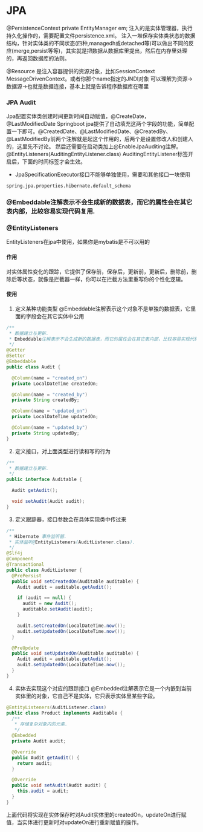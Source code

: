 # JPA
<!-- @author DHJT 2018-12-11 -->

@PersistenceContext
private EntityManager em;
注入的是实体管理器，执行持久化操作的，需要配置文件persistence.xml。
注入一堆保存实体类状态的数据结构，针对实体类的不同状态(四种,managedh或detached等)可以做出不同的反应(merge,persist等等)，其实就是把数据从数据库里提出，然后在内存里处理的，再返回数据库的法则。

@Resource
是注入容器提供的资源对象，比如SessionContext MessageDrivenContext。或者你那个name指定的JNDI对象
可以理解为资源->数据源->也就是数据连接，基本上就是告诉程序数据库在哪里

### JPA Audit
Jpa配置实体类创建时间更新时间自动赋值，@CreateDate，@LastModifiedDate
Springboot jpa提供了自动填充这两个字段的功能，简单配置一下即可。@CreatedDate、@LastModifiedDate、@CreatedBy、@LastModifiedBy前两个注解就是起这个作用的，后两个是设置修改人和创建人的，这里先不讨论。
然后还需要在启动类加上@EnableJpaAuditing注解。
@EntityListeners(AuditingEntityListener.class)
AuditingEntityListener标签开启后，下面的时间标签才会生效。

- JpaSpecificationExecutor接口不能够单独使用，需要和其他接口一块使用

`spring.jpa.properties.hibernate.default_schema`

### @Embeddable注解表示不会生成新的数据表，而它的属性会在其它表内部，比较容易实现代码复用.

### @EntityListeners
EntityListeners在jpa中使用，如果你是mybatis是不可以用的

#### 作用
对实体属性变化的跟踪，它提供了保存前，保存后，更新前，更新后，删除前，删除后等状态，就像是拦截器一样，你可以在拦截方法里重写你的个性化逻辑。

#### 使用
1. 定义某种功能类型
@Embeddable注解表示这个对象不是单独的数据表，它里面的字段会在其它实体中公用
```java
/**
 * 数据建立与更新.
 * Embeddable注解表示不会生成新的数据表，而它的属性会在其它表内部，比较容易实现代码复用.
 */
@Getter
@Setter
@Embeddable
public class Audit {

  @Column(name = "created_on")
  private LocalDateTime createdOn;

  @Column(name = "created_by")
  private String createdBy;

  @Column(name = "updated_on")
  private LocalDateTime updatedOn;

  @Column(name = "updated_by")
  private String updatedBy;
}
```
2. 定义接口，对上面类型进行读和写的行为
```java
/**
 * 数据建立与更新.
 */
public interface Auditable {

  Audit getAudit();

  void setAudit(Audit audit);
}
```
3. 定义跟踪器，接口参数会在具体实现类中传过来
```java
/**
 * Hibernate 事件监听器.
 * 实体监听@EntityListeners(AuditListener.class).
 */
@Slf4j
@Component
@Transactional
public class AuditListener {
  @PrePersist
  public void setCreatedOn(Auditable auditable) {
    Audit audit = auditable.getAudit();

    if (audit == null) {
      audit = new Audit();
      auditable.setAudit(audit);
    }

    audit.setCreatedOn(LocalDateTime.now());
    audit.setUpdatedOn(LocalDateTime.now());
  }

  @PreUpdate
  public void setUpdatedOn(Auditable auditable) {
    Audit audit = auditable.getAudit();
    audit.setUpdatedOn(LocalDateTime.now());
  }
}
```
4. 实体去实现这个对应的跟踪接口
@Embedded注解表示它是一个内嵌到当前实体里的对象，它自己不是实体，它只表示实体里某些字段。
```java
@EntityListeners(AuditListener.class)
public class Product implements Auditable {
  /**
   * 存储复杂对象内的元素.
   */
  @Embedded
  private Audit audit;

  @Override
  public Audit getAudit() {
    return audit;
  }

  @Override
  public void setAudit(Audit audit) {
    this.audit = audit;
  }
}
```
上面代码将实现在实体保存时对Audit实体里的createdOn，updateOn进行赋值，当实体进行更新时对updateOn进行重新赋值的操作。


[1]: https://github.com/longfeizheng/jpa-example 'jpa-example'